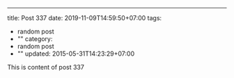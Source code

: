 ---
title: Post 337
date: 2019-11-09T14:59:50+07:00
tags:
  - random post
  - ""
category:
  - random post
  - ""
updated: 2015-05-31T14:23:29+07:00

This is content of post 337